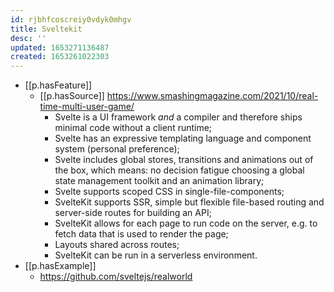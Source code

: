 ```yaml
---
id: rjbhfcoscreiy0vdyk0mhgv
title: Sveltekit
desc: ''
updated: 1653271136487
created: 1653261022303
---
```


- [[p.hasFeature]]
  - [[p.hasSource]] https://www.smashingmagazine.com/2021/10/real-time-multi-user-game/
    -   Svelte is a UI framework _and_ a compiler and therefore ships minimal code without a client runtime;
    -   Svelte has an expressive templating language and component system (personal preference);
    -   Svelte includes global stores, transitions and animations out of the box, which means: no decision fatigue choosing a global state management toolkit and an animation library;
    -   Svelte supports scoped CSS in single-file-components;
    -   SvelteKit supports SSR, simple but flexible file-based routing and server-side routes for building an API;
    -   SvelteKit allows for each page to run code on the server, e.g. to fetch data that is used to render the page;
    -   Layouts shared across routes;
    -   SvelteKit can be run in a serverless environment.
- [[p.hasExample]]
  - https://github.com/sveltejs/realworld